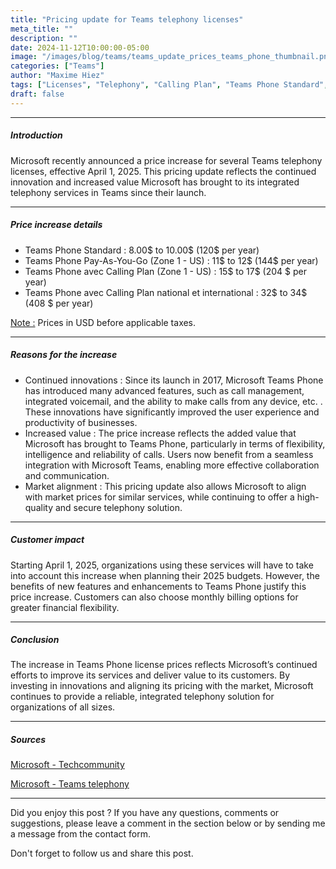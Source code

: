 ```yaml
---
title: "Pricing update for Teams telephony licenses"
meta_title: ""
description: ""
date: 2024-11-12T10:00:00-05:00
image: "/images/blog/teams/teams_update_prices_teams_phone_thumbnail.png"
categories: ["Teams"]
author: "Maxime Hiez"
tags: ["Licenses", "Telephony", "Calling Plan", "Teams Phone Standard", "Pay-As-You-Go"]
draft: false
---
```

---

##### Introduction
Microsoft recently announced a price increase for several Teams telephony licenses, effective April 1, 2025. This pricing update reflects the continued innovation and increased value Microsoft has brought to its integrated telephony services in Teams since their launch.

---

##### Price increase details
- Teams Phone Standard : 8.00$ to 10.00$ (120$ per year)
- Teams Phone Pay-As-You-Go (Zone 1 - US) : 11$ to 12$ (144$ per year)
- Teams Phone avec Calling Plan (Zone 1 - US) : 15$ to 17$ (204 $ per year)
- Teams Phone avec Calling Plan national et international : 32$ to 34$ (408 $ per year)

<u>Note :</u> Prices in USD before applicable taxes.

---

##### Reasons for the increase
- Continued innovations : Since its launch in 2017, Microsoft Teams Phone has introduced many advanced features, such as call management, integrated voicemail, and the ability to make calls from any device, etc. . These innovations have significantly improved the user experience and productivity of businesses.
- Increased value : The price increase reflects the added value that Microsoft has brought to Teams Phone, particularly in terms of flexibility, intelligence and reliability of calls. Users now benefit from a seamless integration with Microsoft Teams, enabling more effective collaboration and communication.
- Market alignment : This pricing update also allows Microsoft to align with market prices for similar services, while continuing to offer a high-quality and secure telephony solution.

---

##### Customer impact
Starting April 1, 2025, organizations using these services will have to take into account this increase when planning their 2025 budgets. However, the benefits of new features and enhancements to Teams Phone justify this price increase. Customers can also choose monthly billing options for greater financial flexibility.

---

##### Conclusion
The increase in Teams Phone license prices reflects Microsoft’s continued efforts to improve its services and deliver value to its customers. By investing in innovations and aligning its pricing with the market, Microsoft continues to provide a reliable, integrated telephony solution for organizations of all sizes.

---

##### Sources
[Microsoft - Techcommunity](https://techcommunity.microsoft.com/blog/microsoft_365blog/flexible-billing-for-microsoft-365-copilot-pricing-updates-for-annual-subscripti/4288536?wt.mc_id=MVP_315241)

[Microsoft - Teams telephony](https://www.microsoft.com/en-us/microsoft-teams/microsoft-teams-phone)

---


Did you enjoy this post ? If you have any questions, comments or suggestions, please leave a comment in the section below or by sending me a message from the contact form.

Don't forget to follow us and share this post.